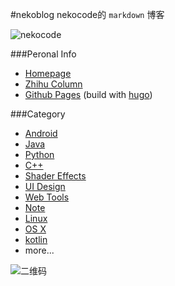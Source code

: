 #nekoblog
nekocode的 `markdown` 博客

![nekocode](http://git.oschina.net/uploads/images/2015/0511/224233_643a775d_8742.png "nekocode")

###Peronal Info
- [Homepage](category/note/PersonalInfo.md)
- [Zhihu Column](http://zhuanlan.zhihu.com/kotandroid)
- [Github Pages](http://nekocode.github.io/) (build with [hugo](hugo_blog))

###Category
- [Android](category/android)
- [Java](category/java)
- [Python](category/python)
- [C++](category/c++)
- [Shader Effects](category/shader)
- [UI Design](category/ui)
- [Web Tools](category/tool)
- [Note](category/note)
- [Linux](category/linux)
- [OS X](category/os_x)
- [kotlin](category/kotlin)
- more...

![二维码](http://git.oschina.net/uploads/images/2015/0512/222407_1417b5cd_8742.png "二维码")
